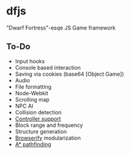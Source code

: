 dfjs
====

"Dwarf Fortress"-esqe JS Game framework

To-Do
-----

- Input hooks
- Console based interaction
- Saving via cookies (base64 [Object Game])
- Audio
- File formatting
- Node-Webkit
- Scrolling map
- NPC AI
- Collision detection
- [Controller support](http://www.html5rocks.com/en/tutorials/doodles/gamepad/)
- Block range and frequency
- Structure generation
- [Browserify](http://browserify.org/) modularization
- [A* pathfinding](https://github.com/qiao/PathFinding.js)
